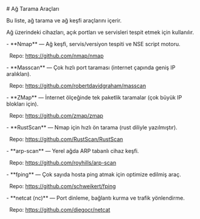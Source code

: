 \# Ağ Tarama Araçları



Bu liste, ağ tarama ve ağ keşfi araçlarını içerir.  

Ağ üzerindeki cihazları, açık portları ve servisleri tespit etmek için kullanılır.



\- \*\*Nmap\*\* — Ağ keşfi, servis/versiyon tespiti ve NSE script motoru.

&nbsp; Repo: https://github.com/nmap/nmap



\- \*\*Masscan\*\* — Çok hızlı port taraması (internet çapında geniş IP aralıkları).

&nbsp; Repo: https://github.com/robertdavidgraham/masscan



\- \*\*ZMap\*\* — İnternet ölçeğinde tek paketlik taramalar (çok büyük IP blokları için).

&nbsp; Repo: https://github.com/zmap/zmap



\- \*\*RustScan\*\* — Nmap için hızlı ön tarama (rust diliyle yazılmıştır).

&nbsp; Repo: https://github.com/RustScan/RustScan



\- \*\*arp-scan\*\* — Yerel ağda ARP tabanlı cihaz keşfi.

&nbsp; Repo: https://github.com/royhills/arp-scan



\- \*\*fping\*\* — Çok sayıda hosta ping atmak için optimize edilmiş araç.

&nbsp; Repo: https://github.com/schweikert/fping



\- \*\*netcat (nc)\*\* — Port dinleme, bağlantı kurma ve trafik yönlendirme.

&nbsp; Repo: https://github.com/diegocr/netcat



